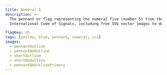 ```yaml
---
title: Numeral 5
description: >-
  The pennant or flag representing the numeral five (number 5) from the
  International Code of Signals, including free SVG vector images to download.

flagKey: n5
tags: [yellow, blue, pennant, numeral, ics]
images:
  - pennantOutline
  - pennantNoOutline
  - shortOutline
  - shortNoOutline
  - pennantNoOutlinePrimary
---
```

